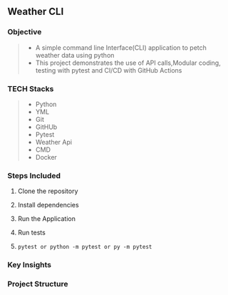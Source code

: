 ## Weather CLI

### Objective 

>- A simple command line Interface(CLI) application to petch weather data using python
>- This project demonstrates the use of API calls,Modular coding, testing with pytest and CI/CD with GitHub Actions



### TECH Stacks
>- Python
>- YML
>- Git
>- GitHUb
>- Pytest
>- Weather Api
>- CMD
>- Docker


### Steps Included
1. Clone the repository

2. Install dependencies

3. Run the Application

4. Run tests

5. `pytest or python -m pytest or py -m pytest`

### Key Insights





### Project Structure

